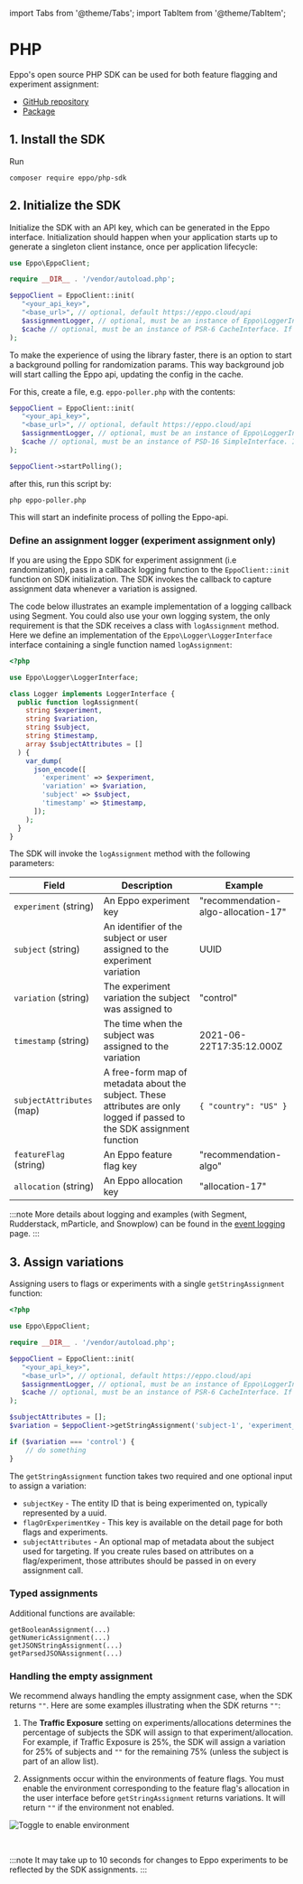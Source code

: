 import Tabs from '@theme/Tabs';
import TabItem from '@theme/TabItem';

# PHP

Eppo's open source PHP SDK can be used for both feature flagging and experiment assignment:

- [GitHub repository](https://github.com/Eppo-exp/php-sdk)
- [Package](https://packagist.org/packages/eppo/php-sdk)

## 1. Install the SDK

Run

```
composer require eppo/php-sdk
```

## 2. Initialize the SDK

Initialize the SDK with an API key, which can be generated in the Eppo interface. Initialization should happen when your application starts up to generate a singleton client instance, once per application lifecycle:

```php
use Eppo\EppoClient;

require __DIR__ . '/vendor/autoload.php';

$eppoClient = EppoClient::init(
   "<your_api_key>",
   "<base_url>", // optional, default https://eppo.cloud/api
   $assignmentLogger, // optional, must be an instance of Eppo\LoggerInterface
   $cache // optional, must be an instance of PSR-6 CacheInterface. If not passed, FileSystem cache will be used
);
```

To make the experience of using the library faster, there is an option to start a background polling for randomization params.
This way background job will start calling the Eppo api, updating the config in the cache.

For this, create a file, e.g. `eppo-poller.php` with the contents:

```php
$eppoClient = EppoClient::init(
   "<your_api_key>",
   "<base_url>", // optional, default https://eppo.cloud/api
   $assignmentLogger, // optional, must be an instance of Eppo\LoggerInterface
   $cache // optional, must be an instance of PSD-16 SimpleInterface. If not passed, FileSystem cache will be used
);

$eppoClient->startPolling();
```

after this, run this script by:

`php eppo-poller.php`

This will start an indefinite process of polling the Eppo-api.

### Define an assignment logger (experiment assignment only)

If you are using the Eppo SDK for experiment assignment (i.e randomization), pass in a callback logging function to the `EppoClient::init` function on SDK initialization. The SDK invokes the callback to capture assignment data whenever a variation is assigned.

The code below illustrates an example implementation of a logging callback using Segment. You could also use your own logging system, the only requirement is that the SDK receives a class with `logAssignment` method. Here we define an implementation of the `Eppo\Logger\LoggerInterface` interface containing a single function named `logAssignment`:

```php
<?php

use Eppo\Logger\LoggerInterface;

class Logger implements LoggerInterface {
  public function logAssignment(
    string $experiment,
    string $variation,
    string $subject,
    string $timestamp,
    array $subjectAttributes = []
  ) {
    var_dump(
      json_encode([
        'experiment' => $experiment,
        'variation' => $variation,
        'subject' => $subject,
        'timestamp' => $timestamp,
      ]);
    );
  }
}
```

The SDK will invoke the `logAssignment` method with the following parameters:

| Field                     | Description                                                                                                              | Example                             |
| ------------------------- | ------------------------------------------------------------------------------------------------------------------------ | ----------------------------------- |
| `experiment` (string)     | An Eppo experiment key                                                                                                   | "recommendation-algo-allocation-17" |
| `subject` (string)        | An identifier of the subject or user assigned to the experiment variation                                                | UUID                                |
| `variation` (string)      | The experiment variation the subject was assigned to                                                                     | "control"                           |
| `timestamp` (string)      | The time when the subject was assigned to the variation                                                                  | 2021-06-22T17:35:12.000Z            |
| `subjectAttributes` (map) | A free-form map of metadata about the subject. These attributes are only logged if passed to the SDK assignment function | `{ "country": "US" }`               |
| `featureFlag` (string)    | An Eppo feature flag key                                                                                                 | "recommendation-algo"               |
| `allocation` (string)     | An Eppo allocation key                                                                                                   | "allocation-17"                     |

:::note
More details about logging and examples (with Segment, Rudderstack, mParticle, and Snowplow) can be found in the [event logging](/how-tos/event-logging/) page.
:::

## 3. Assign variations

Assigning users to flags or experiments with a single `getStringAssignment` function:

```php
<?php

use Eppo\EppoClient;

require __DIR__ . '/vendor/autoload.php';

$eppoClient = EppoClient::init(
   "<your_api_key>",
   "<base_url>", // optional, default https://eppo.cloud/api
   $assignmentLogger, // optional, must be an instance of Eppo\LoggerInterface
   $cache // optional, must be an instance of PSR-6 CacheInterface. If not passed, FileSystem cache will be used
);

$subjectAttributes = [];
$variation = $eppoClient->getStringAssignment('subject-1', 'experiment_5', $subjectAttributes);

if ($variation === 'control') {
    // do something
}

```

The `getStringAssignment` function takes two required and one optional input to assign a variation:

- `subjectKey` - The entity ID that is being experimented on, typically represented by a uuid.
- `flagOrExperimentKey` - This key is available on the detail page for both flags and experiments.
- `subjectAttributes` - An optional map of metadata about the subject used for targeting. If you create rules based on attributes on a flag/experiment, those attributes should be passed in on every assignment call.

### Typed assignments

Additional functions are available:

```
getBooleanAssignment(...)
getNumericAssignment(...)
getJSONStringAssignment(...)
getParsedJSONAssignment(...)
```

### Handling the empty assignment

We recommend always handling the empty assignment case, when the SDK returns `""`. Here are some examples illustrating when the SDK returns `""`:

1. The **Traffic Exposure** setting on experiments/allocations determines the percentage of subjects the SDK will assign to that experiment/allocation. For example, if Traffic Exposure is 25%, the SDK will assign a variation for 25% of subjects and `""` for the remaining 75% (unless the subject is part of an allow list).

2. Assignments occur within the environments of feature flags. You must enable the environment corresponding to the feature flag's allocation in the user interface before `getStringAssignment` returns variations. It will return `""` if the environment not enabled.

![Toggle to enable environment](/img/feature-flagging/enable-environment.png)

<br />

:::note
It may take up to 10 seconds for changes to Eppo experiments to be reflected by the SDK assignments.
:::
